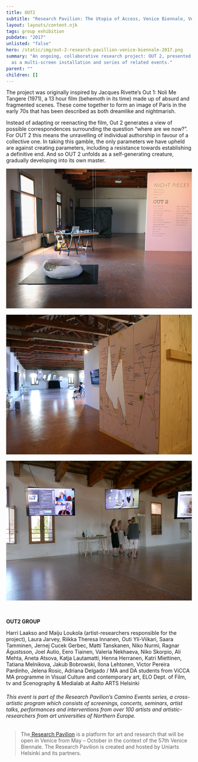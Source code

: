 ```yaml
---
title: OUT2
subtitle: "Research Pavilion: The Utopia of Access, Venice Biennale, Venice"
layout: layouts/content.njk
tags: group exhibition
pubdate: "2017"
unlisted: "false"
hero: /static/img/out-2-research-pavillion-venice-biennale-2017.png
summary: "An ongoing, collaborative research project: OUT 2, presented in Venice
  as a multi-screen installation and series of related events."
parent: ""
children: []
---
```

The project was originally inspired by Jacques Rivette’s Out 1: Noli Me Tangere (1971), a 13 hour film (behemoth in its time) made up of absurd and fragmented scenes. These come together to form an image of Paris in the early 70s that has been described as both dreamlike and nightmarish.

Instead of adapting or reenacting the film, Out 2 generates a view of possible correspondences surrounding the question “where are we now?”. For OUT 2 this means the unravelling of individual authorship in favour of a collective one. In taking this gamble, the only parameters we have upheld are against creating parameters, including a resistance towards establishing a definitive end. And so OUT 2 unfolds as a self-generating creature, gradually developing into its own master. 

![](/static/img/installation-image-out2-venice-2017-01.jpg)

![](/static/img/installation-image-out2-venice-2017-02.jpg)

![](/static/img/installation-image-out2-venice-2017-03.jpg)

<br/>

**OUT2 GROUP**

Harri Laakso and Maiju Loukola (artist-researchers responsible for the project), Laura Jarvey, Riikka Theresa Innanen, Outi Yli-Viikari, Saara Tamminen, Jernej Cucek Gerbec, Matti Tanskanen, Niko Nurmi, Ragnar Águstsson, Joel Autio, Eero Tiainen, Valeria Nekhaeva, Niko Skorpio, Ali Mehta, Aneta Atsova, Katja Lautamatti, Henna Herranen, Katri Miettinen, Tatiana Melnikova, Jakub Bobrowski, Ilona Lehtonen, Victor Pereira Pardinho, Jelena Rosic, Adriana Delgado / MA and DA students from ViCCA MA programme in Visual Culture and contemporary art, ELO Dept. of Film, tv and Scenography & Medialab at Aalto ARTS Helsinki



###### This event is part of the Research Pavilion’s Camino Events series, a cross-artistic program which consists of screenings, concerts, seminars, artist talks, performances and interventions from over 100 artists and artistic-researchers from art universities of Northern Europe.

> The[ Research Pavilion]([http://​www.researchpavilion.fi/​home](http://www.researchpavilion.fi/home)) is a platform for art and research that will be open in Venice from May – October in the context of the 57th Venice Biennale. The Research Pavilion is created and hosted by Uniarts Helsinki and its partners.

[](http://www.researchpavilion.fi/home)
